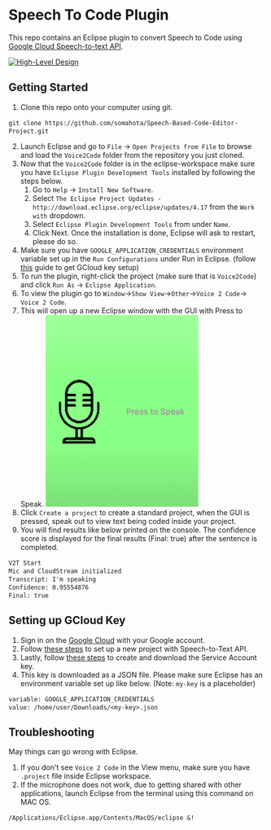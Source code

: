 # Speech To Code Plugin

This repo contains an Eclipse plugin to convert Speech to Code using [Google Cloud Speech-to-text API](https://cloud.google.com/speech-to-text).


[![High-Level Design](https://img.shields.io/badge/design-docs-blue)](/Docs/High-Level-Design.pdf)

## Getting Started

1. Clone this repo onto your computer using git.
```
git clone https://github.com/somahota/Speech-Based-Code-Editor-Project.git
```
2. Launch Eclipse and go to `File` -> `Open Projects from File` to browse and load the `Voice2Code` folder from the repository you just cloned.
3. Now that the `Voice2Code` folder is in the eclipse-workspace make sure you have `Eclipse Plugin Development Tools` installed by following the steps below.
    1. Go to `Help` -> `Install New Software`.
    2. Select `The Eclipse Project Updates - http://download.eclipse.org/eclipse/updates/4.17` from the `Work with` dropdown.
    3. Select `Eclipse Plugin Development Tools` from under `Name`.
    4. Click Next. Once the installation is done, Eclipse will ask to restart, please do so.
4. Make sure you have `GOOGLE_APPLICATION_CREDENTIALS` environment variable set up in the `Run Configurations` under Run in Eclipse. (follow [this](#setting-up-gcloud-key) guide to get GCloud key setup)
5. To run the plugin, right-click the project (make sure that is `Voice2Code`) and click `Run As` -> `Eclipse Application`.
4. To view the plugin go to `Window`->`Show View`->`Other`->`Voice 2 Code`-> `Voice 2 Code`.
6. This will open up a new Eclipse window with the GUI with Press to Speak.
![GUI](/images/gui.png)
7. Click `Create a project` to create a standard project, when the GUI is pressed, speak out to view text being coded inside your project.
8. You will find results like below printed on the console. The confidence score is displayed for the final results (Final: true) after the sentence is completed. 
```
V2T Start
Mic and CloudStream initialized
Transcript: I'm speaking
Confidence: 0.95554876
Final: true
```






## Setting up GCloud Key

1. Sign in on the [Google Cloud](https://cloud.google.com/) with your Google account. 
2. Follow [these steps](https://cloud.google.com/speech-to-text/docs/quickstart-gcloud#before_you_begin) to set up a new project with Speech-to-Text API.
3. Lastly, follow [these steps](https://cloud.google.com/speech-to-text/docs/libraries#setting_up_authentication) to create and download the Service Account key. 
4. This key is downloaded as a JSON file. Please make sure Eclipse has an environment variable set up like below. (Note: `my-key` is a placeholder)
```
variable: GOOGLE_APPLICATION_CREDENTIALS
value: /home/user/Downloads/<my-key>.json
```

## Troubleshooting

May things can go wrong with Eclipse.

1. If you don't see `Voice 2 Code` in the View menu, make sure you have `.project` file inside Eclipse workspace.
2. If the microphone does not work, due to getting shared with other applications, launch Eclipse from the terminal using this command on MAC OS.
```
/Applications/Eclipse.app/Contents/MacOS/eclipse &!
```